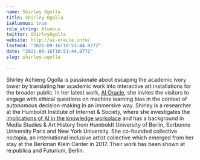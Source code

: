 ```yaml
---
name: Shirley Ogolla
title: Shirley Ogolla
isAlumnus: true
role_string: Alumnus
twitter: ShirleyOgolla
website: http://ai-oracle.info/
lastmod: "2021-09-16T10:51:44.877Z"
date: "2021-09-16T10:51:44.877Z"
slug: shirley-ogolla

---
```

Shirley Achieng Ogolla is passionate about escaping the academic ivory tower by translating her academic work into interactive art installations for the broader public. In her latest work, [AI Oracle](https://ai-oracle.info/), she invites the visitors to engage with ethical questions on machine learning bias in the context of autonomous decision-making in an immersive way. Shirley is a researcher at the Humboldt Institute of Internet & Society, where she investigates the [implications of AI in the knowledge workplace](https://www.hiig.de/en/project/kiwi/) and has a background in Media Studies & Art History from Humboldt University of Berlin, Sorbonne University Paris and New York University. She co-founded collective no:topia, an international inclusive artist collective which emerged from her stay at the Berkman Klein Center in 2017. Their work has been shown at re:publica and Futurium, Berlin.